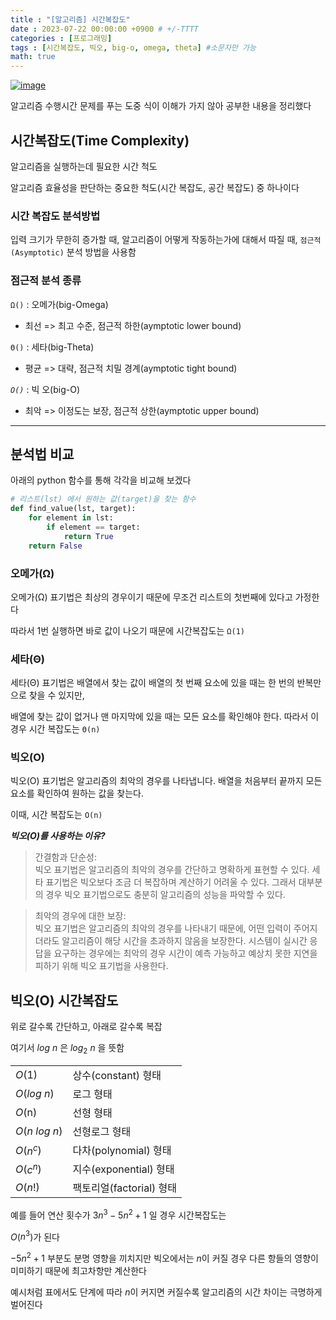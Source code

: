 ```yaml
---
title : "[알고리즘] 시간복잡도"
date : 2023-07-22 00:00:00 +0900 # +/-TTTT
categories : [프로그래밍]
tags : [시간복잡도, 빅오, big-o, omega, theta] #소문자만 가능
math: true
---
```

[![image](https://github.com/trulyeven/trulyeven.github.io/assets/113951017/b76c5085-48d4-455a-8c57-f4a7ab172f61)](https://www.acmicpc.net/)

알고리즘 수행시간 문제를 푸는 도중 식이 이해가 가지 않아 공부한 내용을 정리했다

## 시간복잡도(Time Complexity)

알고리즘을 실행하는데 필요한 시간 척도

알고리즘 효율성을 판단하는 중요한 척도(시간 복잡도, 공간 복잡도) 중 하나이다


### 시간 복잡도 분석방법

입력 크기가 무한히 증가할 때, 알고리즘이 어떻게 작동하는가에 대해서 따질 때, `점근적(Asymptotic)` 분석 방법을 사용함
     
### 점근적 분석 종류

`Ω()` : 오메가(big-Omega)
- 최선 => 최고 수준, 점근적 하한(aymptotic lower bound)

`Θ()` : 세타(big-Theta)
- 평균 => 대략, 점근적 치밀 경계(aymptotic tight bound)

*`O()`* : 빅 오(big-O)
- 최악 => 이정도는 보장, 점근적 상한(aymptotic upper bound)

---

## 분석법 비교

아래의 python 함수를 통해 각각을 비교해 보겠다

```py
# 리스트(lst) 에서 원하는 값(target)을 찾는 함수
def find_value(lst, target):
    for element in lst:
        if element == target:
            return True
    return False
```
### 오메가(Ω)

오메가(Ω) 표기법은 최상의 경우이기 때문에 무조건 리스트의 첫번째에 있다고 가정한다

따라서 1번 실행하면 바로 값이 나오기 때문에 시간복잡도는 `Ω(1)`

### 세타(Θ)

세타(Θ) 표기법은 배열에서 찾는 값이 배열의 첫 번째 요소에 있을 때는 한 번의 반복만으로 찾을 수 있지만,

배열에 찾는 값이 없거나 맨 마지막에 있을 때는 모든 요소를 확인해야 한다. 따라서 이 경우 시간 복잡도는 `Θ(n)`

### 빅오(O)

빅오(O) 표기법은 알고리즘의 최악의 경우를 나타냅니다. 배열을 처음부터 끝까지 모든 요소를 확인하여 원하는 값을 찾는다.

이때, 시간 복잡도는 `O(n)`


***빅오(O)를 사용하는 이유?***

> 간결함과 단순성:  
빅오 표기법은 알고리즘의 최악의 경우를 간단하고 명확하게 표현할 수 있다. 세타 표기법은 빅오보다 조금 더 복잡하며 계산하기 어려울 수 있다. 그래서 대부분의 경우 빅오 표기법으로도 충분히 알고리즘의 성능을 파악할 수 있다.

> 최악의 경우에 대한 보장:  
빅오 표기법은 알고리즘의 최악의 경우를 나타내기 때문에, 어떤 입력이 주어지더라도 알고리즘이 해당 시간을 초과하지 않음을 보장한다. 시스템이 실시간 응답을 요구하는 경우에는 최악의 경우 시간이 예측 가능하고 예상치 못한 지연을 피하기 위해 빅오 표기법을 사용한다.

## 빅오(O) 시간복잡도

위로 갈수록 간단하고, 아래로 갈수록 복잡

여기서 $log~n$ 은 $log_2~n$ 을 뜻함

|  |  |
|:--|:--|
|*O*(1)         | 상수(constant) 형태   |
|*O*($log~n$)     | 로그 형태 |
|*O*(n)         | 선형 형태 |
|*O*($n~log~n$) | 선형로그 형태 |
|*O*($n^c$)     | 다차(polynomial) 형태 |
|*O*($c^n$)     | 지수(exponential) 형태    |
|*O*($n!$)      | 팩토리얼(factorial) 형태  |


예를 들어 연산 횟수가 $3n^3 - 5n^2 + 1$ 일 경우 시간복잡도는

*O*($n^3$)가 된다

$- 5n^2 + 1$ 부분도 분명 영향을 끼치지만 빅오에서는 $n$이 커질 경우 다른 항들의 영향이 미미하기 때문에 최고차항만 계산한다

예시처럼 표에서도 단계에 따라 $n$이 커지면 커질수록 알고리즘의 시간 차이는 극명하게 벌어진다